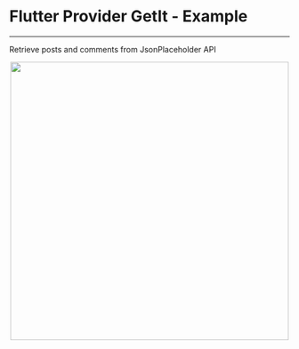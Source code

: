 # Flutter Provider GetIt - Example
---

Retrieve posts and comments from JsonPlaceholder API

<div align="center">
    <img src="art/fprovider.gif" height=500/>
</div>


